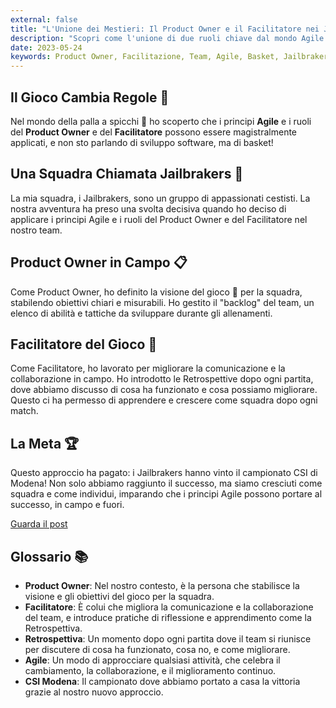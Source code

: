 ```yaml
---
external: false
title: "L'Unione dei Mestieri: Il Product Owner e il Facilitatore nei Jailbrakers 🏀"
description: "Scopri come l'unione di due ruoli chiave dal mondo Agile può portare al successo anche in campo sportivo, attraverso la storia dei Jailbrakers. 🏆"
date: 2023-05-24
keywords: Product Owner, Facilitazione, Team, Agile, Basket, Jailbrakers, CSI Modena 
---
```


## Il Gioco Cambia Regole 🔄

Nel mondo della palla a spicchi 🏀 ho scoperto che i principi **Agile** e i ruoli del **Product Owner** e del **Facilitatore** possono essere magistralmente applicati, e non sto parlando di sviluppo software, ma di basket!

## Una Squadra Chiamata Jailbrakers 🏅

La mia squadra, i Jailbrakers, sono un gruppo di appassionati cestisti. La nostra avventura ha preso una svolta decisiva quando ho deciso di applicare i principi Agile e i ruoli del Product Owner e del Facilitatore nel nostro team.

## Product Owner in Campo 📋

Come Product Owner, ho definito la visione del gioco 🎯 per la squadra, stabilendo obiettivi chiari e misurabili. Ho gestito il "backlog" del team, un elenco di abilità e tattiche da sviluppare durante gli allenamenti.

## Facilitatore del Gioco 🤝

Come Facilitatore, ho lavorato per migliorare la comunicazione e la collaborazione in campo. Ho introdotto le Retrospettive dopo ogni partita, dove abbiamo discusso di cosa ha funzionato e cosa possiamo migliorare. Questo ci ha permesso di apprendere e crescere come squadra dopo ogni match.

## La Meta 🏆

Questo approccio ha pagato: i Jailbrakers hanno vinto il campionato CSI di Modena! Non solo abbiamo raggiunto il successo, ma siamo cresciuti come squadra e come individui, imparando che i principi Agile possono portare al successo, in campo e fuori.

[Guarda il post](https://www.instagram.com/p/CsQs2IYNHgz/)

## Glossario 📚

- **Product Owner**: Nel nostro contesto, è la persona che stabilisce la visione e gli obiettivi del gioco per la squadra.
- **Facilitatore**: È colui che migliora la comunicazione e la collaborazione del team, e introduce pratiche di riflessione e apprendimento come la Retrospettiva.
- **Retrospettiva**: Un momento dopo ogni partita dove il team si riunisce per discutere di cosa ha funzionato, cosa no, e come migliorare.
- **Agile**: Un modo di approcciare qualsiasi attività, che celebra il cambiamento, la collaborazione, e il miglioramento continuo.
- **CSI Modena**: Il campionato dove abbiamo portato a casa la vittoria grazie al nostro nuovo approccio.

